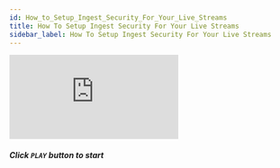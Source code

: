 ```yaml
---
id: How_to_Setup_Ingest_Security_For_Your_Live_Streams
title: How To Setup Ingest Security For Your Live Streams
sidebar_label: How To Setup Ingest Security For Your Live Streams
---
```


<div class="video-wrap">
    <div class="video-container">
        <iframe src="https://www.youtube.com/embed/M_chQzdc5m0" frameborder="0" allowfullscreen></iframe>
    </div>
</div>

##### *Click `PLAY` button to start*
